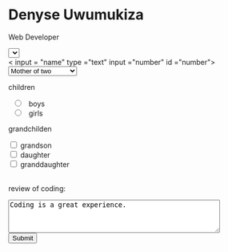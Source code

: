 <!DOCTYPE html>
<html lang="en">
<head>
    <link rel="stylesheet" href="styles.css">
    <meta charset="UTF-8">
    <meta http-equiv="X-UA-Compatible" content="IE=edge">
    <meta name="viewport" content="width=device-width, initial-scale=1.0">
    <title>Document</title>
</head>
<body>
   <h1 id ="title">Denyse Uwumukiza</h1>
   <p id ="description"> Web Developer</p>
   <select id ="dropdown" ></select>

   <form id ="survey-form">
       < input = "name"  type ="text" input ="number" id ="number">
   <label id ="name-label" id="email-label" id="number-label">
  </label>
  <select id="dropdown">
      <option>Mother of two</option>
      <option>grandmother to five</option>
  </select>
  <p>children</p>
  <input type ="radio" id="name" >
  <label for="name">boys</label><br>
  <input type="radio" id="name" >
  <label for="name">girls</label><br>
<p>grandchilden</p>
<input type="checkbox" id="value" name="value" value="Bike">
  <label for="vehicle1"> grandson</label><br>
  <input type="checkbox" id="value" name="value" value="Car">
  <label for="value"> daughter </label><br>
  <input type="checkbox" id="value" name="value" value="Boat">
  <label for="value"> granddaughter </label><br><br>
  <p><label for="w3review">review of coding:</label></p>
  <textarea id="w3review" name="w3review" rows="4" cols="50">Coding is a great experience.</textarea>
  <br>
  <input type ="submit" id="Submit">
  
   </form>
   
   </input>
</body>
</html>